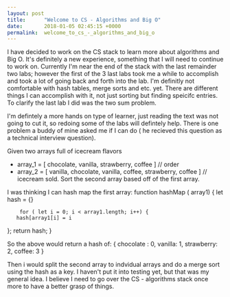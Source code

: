 ```yaml
---
layout: post
title:      "Welcome to CS - Algorithms and Big O"
date:       2018-01-05 02:45:15 +0000
permalink:  welcome_to_cs_-_algorithms_and_big_o
---
```



I have decided to work on the CS stack to learn more about algorithms and Big O. It's definitely a new experience, something that I will need to continue to work on. Currently I'm near the end of the stack with the last remainder two labs; however the first of the 3 last labs took me a while to accomplish and took a lot of going back and forth into the lab. I'm definitly not comfortable with hash tables, merge sorts and etc. yet. There are different things I can accomplish with it, not just sorting but finding speicifc entries. To clarify the last lab I did was the two sum problem.

I'm defintely a more hands on type of learner, just reading the text was not going to cut it, so redoing some of the labs will defintely help. There is one problem a buddy of mine asked me if I can do ( he recieved this question as a technical interview question). 

Given two arrays full of icecream flavors 
- array_1 = [ chocolate, vanilla, strawberry, coffee ] // order
- array_2 = [ vanilla, chocolate, vanilla, coffee, strawberry, coffee ] // icecream sold.
Sort the second array based off of the first array. 

I was thinking I can hash map the first array:
function hashMap ( array1) {
    let hash = {}
		
		for ( let i = 0; i < array1.length; i++) {
       hash[array1[i] = i
  };
	return hash;
}



So the above would return a hash of:
{ chocolate : 0,
  vanilla: 1,
	strawberry: 2,
	coffee: 3
}

Then i would split the second array to indvidual arrays and do a merge sort using the hash as a key.
I haven't put it into testing yet, but that was my general idea. I believe I need to go over the CS - algorithms stack once more to have a better grasp of things. 
